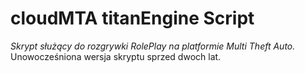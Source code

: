 # cloudMTA titanEngine Script

*Skrypt służący do rozgrywki RolePlay na platformie Multi Theft Auto.*
Unowocześniona wersja skryptu sprzed dwoch lat.